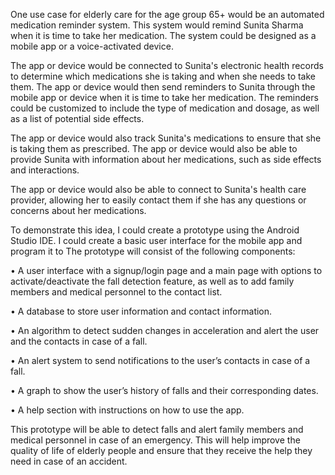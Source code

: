 One use case for elderly care for the age group 65+ would be an automated medication reminder system. This system would remind Sunita Sharma when it is time to take her medication. The system could be designed as a mobile app or a voice-activated device. 

The app or device would be connected to Sunita's electronic health records to determine which medications she is taking and when she needs to take them. The app or device would then send reminders to Sunita through the mobile app or device when it is time to take her medication. The reminders could be customized to include the type of medication and dosage, as well as a list of potential side effects. 

The app or device would also track Sunita's medications to ensure that she is taking them as prescribed. The app or device would also be able to provide Sunita with information about her medications, such as side effects and interactions. 

The app or device would also be able to connect to Sunita's health care provider, allowing her to easily contact them if she has any questions or concerns about her medications. 

To demonstrate this idea, I could create a prototype using the Android Studio IDE. I could create a basic user interface for the mobile app and program it to
The prototype will consist of the following components: 

•	A user interface with a signup/login page and a main page with options to activate/deactivate the fall detection feature, as well as to add family members and medical personnel to the contact list. 

•	A database to store user information and contact information. 

•	An algorithm to detect sudden changes in acceleration and alert the user and the contacts in case of a fall. 

•	An alert system to send notifications to the user’s contacts in case of a fall. 

•	A graph to show the user’s history of falls and their corresponding dates. 

•	A help section with instructions on how to use the app. 

This prototype will be able to detect falls and alert family members and medical personnel in case of an emergency. This will help improve the quality of life of elderly people and ensure that they receive the help they need in case of an accident.
